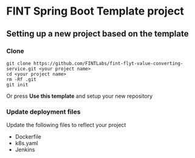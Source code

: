 # FINT Spring Boot Template project

## Setting up a new project based on the template
### Clone
```shell
git clone https://github.com/FINTLabs/fint-flyt-value-converting-service.git <your project name>
cd <your project name>
rm -Rf .git
git init
```

Or press **Use this template** and setup your new repository

### Update deployment files
Update the following files to reflect your project
* Dockerfile
* k8s.yaml
* Jenkins

